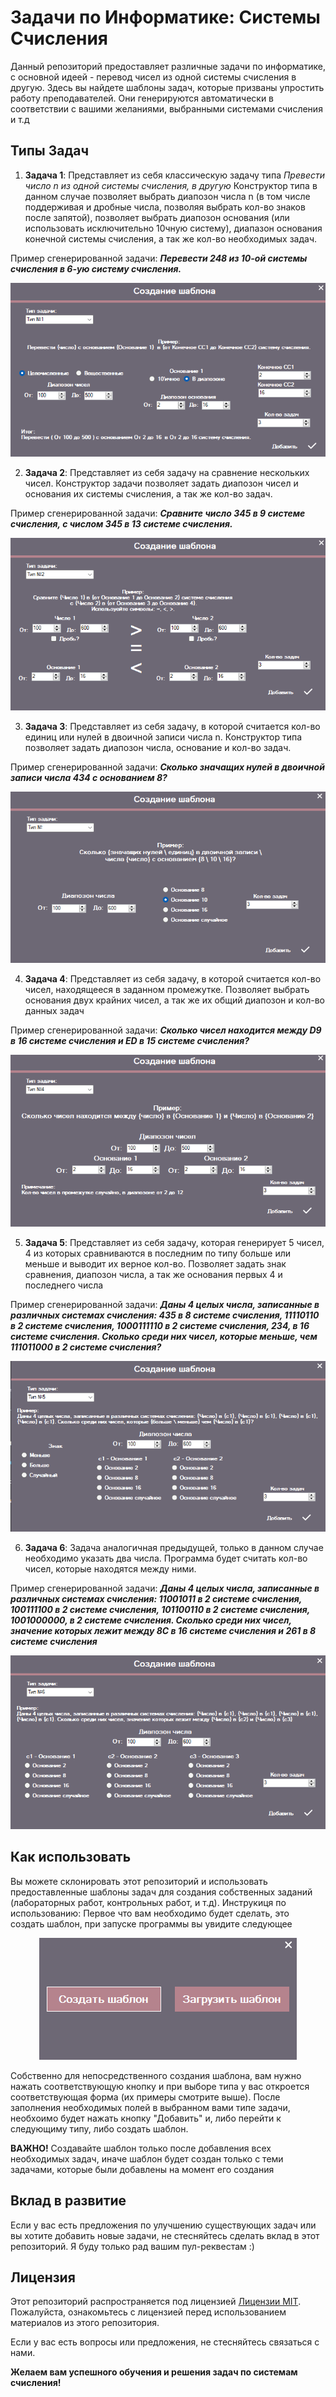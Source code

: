 # Задачи по Информатике: Системы Счисления

Данный репозиторий предоставляет различные задачи по информатике, с основной идеей - перевод чисел из одной системы счисления в другую. Здесь вы найдете шаблоны задач, которые призваны упростить работу преподавателей. Они генерируются автоматически в соответствии с вашими желаниями, выбранными системами счисления и т.д

## Типы Задач

1. **Задача 1**: Представляет из себя классическую задачу типа *Превести число n из одной системы счисления, в другую* Конструктор типа в данном случае позволяет выбрать диапозон числа n (в том числе поддерживая и дробные числа, позволяя выбрать кол-во знаков после запятой), позволяет выбрать диапозон основания (или использовать исключительно 10чную систему), диапазон основания конечной системы счисления, а так же кол-во необходимых задач.
    
Пример сгенерированной задачи: ***Перевести 248 из 10-ой системы счисления в 6-ую систему счисления.***
    <p align="center">
      <img src="https://github.com/Averyanov-Danil/Automatic-generation-of-Computer-Science-problems/blob/master/images/GenHomeWork_sfrqaIMtQi.png" alt="Пример задачи">
    </p>

2. **Задача 2**: Представляет из себя задачу на сравнение нескольких чисел. Конструктор задачи позволяет задать диапозон чисел и основания их системы счисления, а так же кол-во задач.

Пример сгенерированной задачи: ***Сравните число 345 в 9 системе счисления, с числом 345 в 13 системе счисления.***
    <p align="center">
      <img src="https://github.com/Averyanov-Danil/Automatic-generation-of-Computer-Science-problems/blob/master/images/GenHomeWork_50kr7E4SQT.png" alt="Пример задачи">
    </p>

3. **Задача 3**: Представляет из себя задачу, в которой считается кол-во единиц или нулей в двоичной записи числа n. Конструктор типа позволяет задать диапозон числа, основание и кол-во задач.

Пример сгенерированной задачи: ***Сколько значащих нулей в двоичной записи числа 434 с основанием 8?***
    <p align="center">
      <img src="https://github.com/Averyanov-Danil/Automatic-generation-of-Computer-Science-problems/blob/master/images/GenHomeWork_ilSKJz8pl9.png" alt="Пример задачи">
    </p>

4. **Задача 4**: Представляет из себя задачу, в которой считается кол-во чисел, находящееся в заданном промежутке. Позволяет выбрать основания двух крайних чисел, а так же их общий диапозон и кол-во данных задач

Пример сгенерированной задачи: ***Сколько чисел находится между D9 в 16 системе счисления и ED в 15 системе счисления?***
    <p align="center">
      <img src="https://github.com/Averyanov-Danil/Automatic-generation-of-Computer-Science-problems/blob/master/images/GenHomeWork_Aje3ysaCkG.png" alt="Пример задачи">
    </p>

5. **Задача 5**: Представляет из себя задачу, которая генерирует 5 чисел, 4 из которых сравниваются в последним по типу больше или меньше и выводит их верное кол-во. Позволяет задать знак сравнения, диапозон числа, а так же основания первых 4 и последнего числа

Пример сгенерированной задачи: ***Даны 4 целых числа, записанные в различных системах счисления: 435 в 8 системе счисления, 11110110 в 2 системе счисления, 1000111110 в 2 системе счисления, 234, в 16 системе счисления. Сколько среди них чисел, которые меньше, чем 111011000 в 2 системе счисления?***
   <p align="center">
      <img src="https://github.com/Averyanov-Danil/Automatic-generation-of-Computer-Science-problems/blob/master/images/GenHomeWork_YuQGxqzC2v.png" alt="Пример задачи">
    </p>

6. **Задача 6**: Задача аналогичная предыдущей, только в данном случае необходимо указать два числа. Программа будет считать кол-во чисел, которые находятся между ними.

Пример сгенерированной задачи: ***Даны 4 целых числа, записанные в различных системах счисления: 11001011 в 2 системе счисления, 100111100 в 2 системе счисления, 101100110 в 2 системе счисления, 1001000000, в 2 системе счисления. Сколько среди них чисел, значение которых лежит между 8C в 16 системе счисления и 261 в 8 системе счисления***
    <p align="center">
      <img src="https://github.com/Averyanov-Danil/Automatic-generation-of-Computer-Science-problems/blob/master/images/GenHomeWork_t3ERu5L6Oe.png" alt="Пример задачи">
    </p>

## Как использовать

Вы можете склонировать этот репозиторий и использовать предоставленные шаблоны задач для создания собственных заданий (лабораторных работ, контрольных работ, и т.д).
Инструкиця по использованию:
Первое что вам необходимо будет сделать, это создать шаблон, при запуске программы вы увидите следующее
<p align="center">
    <img src="https://github.com/Averyanov-Danil/Automatic-generation-of-Computer-Science-problems/blob/master/images/GenHomeWork_Ve7qZIZdqV.png" alt="Пример задачи">
</p>
Собственно для непосредственного создания шаблона, вам нужно нажать соответствующую кнопку и при выборе типа у вас откроется соответствующая форма (их примеры смотрите выше). После заполнения необходимых полей в выбранном вами типе задачи, необхоимо будет нажать кнопку "Добавить" и, либо перейти к следующиму типу, либо создать шаблон. 

**ВАЖНО!** Создавайте шаблон только после добавления всех необходимых задач, иначе шаблон будет создан только с теми задачами, которые были добавлены на момент его создания

## Вклад в развитие

Если у вас есть предложения по улучшению существующих задач или вы хотите добавить новые задачи, не стесняйтесь сделать вклад в этот репозиторий. Я буду только рад вашим пул-реквестам :)

## Лицензия

Этот репозиторий распространяется под лицензией [Лицензии MIT](https://github.com/Averyanov-Danil/Automatic-generation-of-Computer-Science-problems/blob/master/GenHomeWork/License.txt). Пожалуйста, ознакомьтесь с лицензией перед использованием материалов из этого репозитория.

Если у вас есть вопросы или предложения, не стесняйтесь связаться с нами.

**Желаем вам успешного обучения и решения задач по системам счисления!**
